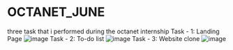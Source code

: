 # OCTANET_JUNE
three task that i performed during the octanet internship
Task - 1: Landing Page
![image](https://github.com/SahilPanigrahi/OCTANET_JUNE/assets/119133054/981a5855-c69c-4738-b7d0-4a5880c7fa6e)
Task - 2: To-do list
![image](https://github.com/SahilPanigrahi/OCTANET_JUNE/assets/119133054/d518afb5-891e-48ca-b33d-8ea663f6acaf)
Task - 3: Website clone 
![image](https://github.com/SahilPanigrahi/OCTANET_JUNE/assets/119133054/88534ed5-d6da-4b13-9928-0f433d0b30ee)


